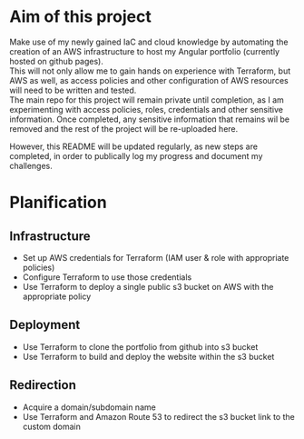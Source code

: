 # Aim of this project
Make use of my newly gained IaC and cloud knowledge by automating the creation of an AWS infrastructure to host my Angular portfolio (currently hosted on github pages).  
This will not only allow me to gain hands on experience with Terraform, but AWS as well, as access policies and other configuration of AWS resources will need to be written and tested.  
The main repo for this project will remain private until completion, as I am experimenting with access policies, roles, credentials and other sensitive information. Once completed, any sensitive information that remains wil be removed and the rest of the project will be re-uploaded here.  
  
However, this README will be updated regularly, as new steps are completed, in order to publically log my progress and document my challenges.

# Planification
## Infrastructure
- Set up AWS credentials for Terraform (IAM user & role with appropriate policies)  
- Configure Terraform to use those credentials  
- Use Terraform to deploy a single public s3 bucket on AWS with the appropriate policy  

## Deployment 
- Use Terraform to clone the portfolio from github into s3 bucket
- Use Terraform to build and deploy the website within the s3 bucket

## Redirection
- Acquire a domain/subdomain name
- Use Terraform and Amazon Route 53 to redirect the s3 bucket link to the custom domain
